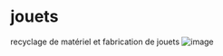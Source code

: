 # jouets
recyclage de matériel et fabrication de jouets 
![image](https://user-images.githubusercontent.com/90700891/134639363-e3af44d3-fa7c-4e7f-b193-edad8f3f2ba9.png)
